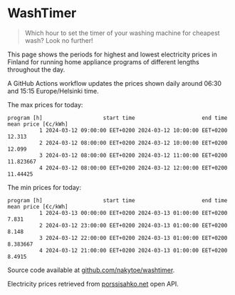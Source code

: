 
# WashTimer

> Which hour to set the timer of your washing machine for cheapest wash? Look no further!

This page shows the periods for highest and lowest electricity prices in Finland 
for running home appliance programs of different lengths throughout the day. 

A GitHub Actions workflow updates the prices shown daily around 06:30 and 15:15 Europe/Helsinki time.

The max prices for today:

	program [h]                   start time                     end time mean price [€c/kWh]
	          1 2024-03-12 09:00:00 EET+0200 2024-03-12 10:00:00 EET+0200              12.313
	          2 2024-03-12 08:00:00 EET+0200 2024-03-12 10:00:00 EET+0200              12.099
	          3 2024-03-12 08:00:00 EET+0200 2024-03-12 11:00:00 EET+0200           11.823667
	          4 2024-03-12 08:00:00 EET+0200 2024-03-12 12:00:00 EET+0200            11.44425

The min prices for today:

	program [h]                   start time                     end time mean price [€c/kWh]
	          1 2024-03-13 00:00:00 EET+0200 2024-03-13 01:00:00 EET+0200               7.831
	          2 2024-03-12 23:00:00 EET+0200 2024-03-13 01:00:00 EET+0200               8.148
	          3 2024-03-12 22:00:00 EET+0200 2024-03-13 01:00:00 EET+0200            8.383667
	          4 2024-03-12 21:00:00 EET+0200 2024-03-13 01:00:00 EET+0200              8.4915


Source code available at [github.com/nakytoe/washtimer](https://github.com/nakytoe/washtimer).

Electricity prices retrieved from [porssisahko.net](https://porssisahko.net/api) open API.
